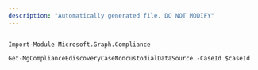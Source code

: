 ```yaml
---
description: "Automatically generated file. DO NOT MODIFY"
---
```


```powershellv1

Import-Module Microsoft.Graph.Compliance

Get-MgComplianceEdiscoveryCaseNoncustodialDataSource -CaseId $caseId

```